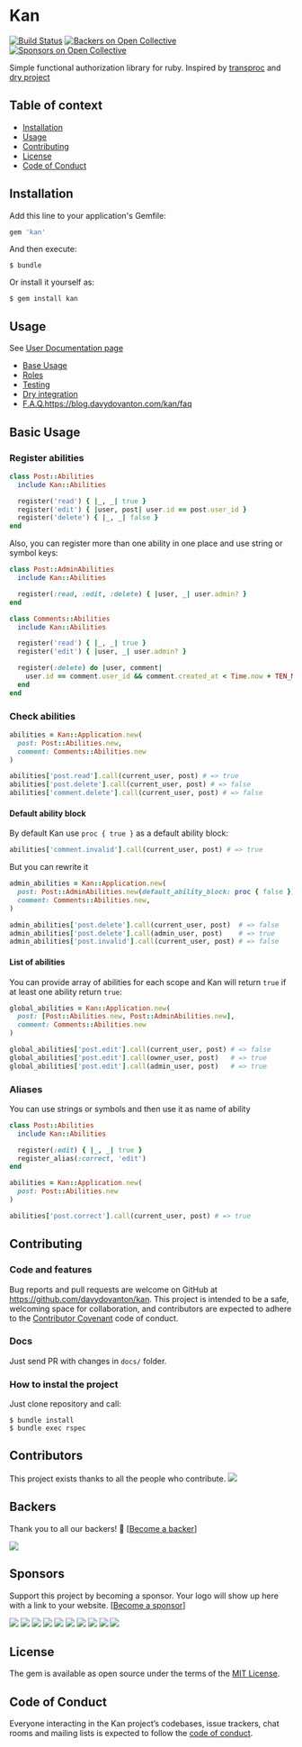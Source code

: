 # Kan
[![Build Status](https://travis-ci.org/davydovanton/kan.svg?branch=master)](https://travis-ci.org/davydovanton/kan)
[![Backers on Open Collective](https://opencollective.com/kan/backers/badge.svg)](#backers)
 [![Sponsors on Open Collective](https://opencollective.com/kan/sponsors/badge.svg)](#sponsors)

Simple functional authorization library for ruby. Inspired by [transproc](https://github.com/solnic/transproc) and [dry project](http://dry-rb.org)

## Table of context

* [Installation](#installation)
* [Usage](#usage)
* [Contributing](#contributing)
* [License](#license)
* [Code of Conduct](#code-of-conduct)

## Installation

Add this line to your application's Gemfile:

```ruby
gem 'kan'
```

And then execute:

    $ bundle

Or install it yourself as:

    $ gem install kan

## Usage

See [User Documentation page](https://blog.davydovanton.com/kan/)

* [Base Usage](https://blog.davydovanton.com/kan/)
* [Roles](https://blog.davydovanton.com/kan/roles)
* [Testing](https://blog.davydovanton.com/kan/testing)
* [Dry integration](https://blog.davydovanton.com/kan/working_with_dry)
* [F.A.Q.]()https://blog.davydovanton.com/kan/faq

## Basic Usage

### Register abilities

```ruby
class Post::Abilities
  include Kan::Abilities

  register('read') { |_, _| true }
  register('edit') { |user, post| user.id == post.user_id }
  register('delete') { |_, _| false }
end
```

Also, you can register more than one ability in one place and use string or symbol keys:

```ruby
class Post::AdminAbilities
  include Kan::Abilities

  register(:read, :edit, :delete) { |user, _| user.admin? }
end

class Comments::Abilities
  include Kan::Abilities

  register('read') { |_, _| true }
  register('edit') { |user, _| user.admin? }

  register(:delete) do |user, comment|
    user.id == comment.user_id && comment.created_at < Time.now + TEN_MINUTES
  end
end
```

### Check abilities

```ruby
abilities = Kan::Application.new(
  post: Post::Abilities.new,
  comment: Comments::Abilities.new
)

abilities['post.read'].call(current_user, post) # => true
abilities['post.delete'].call(current_user, post) # => false
abilities['comment.delete'].call(current_user, post) # => false
```

#### Default ability block

By default Kan use `proc { true }` as a default ability block:

```ruby
abilities['comment.invalid'].call(current_user, post) # => true
```

But you can rewrite it

```ruby
admin_abilities = Kan::Application.new(
  post: Post::AdminAbilities.new(default_ability_block: proc { false }),
  comment: Comments::Abilities.new,
)

admin_abilities['post.delete'].call(current_user, post)  # => false
admin_abilities['post.delete'].call(admin_user, post)    # => true
admin_abilities['post.invalid'].call(current_user, post) # => false
```

#### List of abilities
You can provide array of abilities for each scope and Kan will return `true` if at least one ability return `true`:

```ruby
global_abilities = Kan::Application.new(
  post: [Post::Abilities.new, Post::AdminAbilities.new],
  comment: Comments::Abilities.new
)

global_abilities['post.edit'].call(current_user, post) # => false
global_abilities['post.edit'].call(owner_user, post)   # => true
global_abilities['post.edit'].call(admin_user, post)   # => true
```

### Aliases

You can use strings or symbols and then use it as name of ability

```ruby
class Post::Abilities
  include Kan::Abilities

  register(:edit) { |_, _| true }
  register_alias(:correct, 'edit')
end

abilities = Kan::Application.new(
  post: Post::Abilities.new
)

abilities['post.correct'].call(current_user, post) # => true
```
## Contributing

### Code and features

Bug reports and pull requests are welcome on GitHub at https://github.com/davydovanton/kan. This project is intended to be a safe, welcoming space for collaboration, and contributors are expected to adhere to the [Contributor Covenant](http://contributor-covenant.org) code of conduct.

### Docs
Just send PR with changes in `docs/` folder.

### How to instal the project
Just clone repository and call:

```
$ bundle install
$ bundle exec rspec
```

## Contributors

This project exists thanks to all the people who contribute.
<a href="https://github.com/davydovanton/kan/contributors"><img src="https://opencollective.com/kan/contributors.svg?width=890&button=false" /></a>


## Backers

Thank you to all our backers! 🙏 [[Become a backer](https://opencollective.com/kan#backer)]

<a href="https://opencollective.com/kan#backers" target="_blank"><img src="https://opencollective.com/kan/backers.svg?width=890"></a>


## Sponsors

Support this project by becoming a sponsor. Your logo will show up here with a link to your website. [[Become a sponsor](https://opencollective.com/kan#sponsor)]

<a href="https://opencollective.com/kan/sponsor/0/website" target="_blank"><img src="https://opencollective.com/kan/sponsor/0/avatar.svg"></a>
<a href="https://opencollective.com/kan/sponsor/1/website" target="_blank"><img src="https://opencollective.com/kan/sponsor/1/avatar.svg"></a>
<a href="https://opencollective.com/kan/sponsor/2/website" target="_blank"><img src="https://opencollective.com/kan/sponsor/2/avatar.svg"></a>
<a href="https://opencollective.com/kan/sponsor/3/website" target="_blank"><img src="https://opencollective.com/kan/sponsor/3/avatar.svg"></a>
<a href="https://opencollective.com/kan/sponsor/4/website" target="_blank"><img src="https://opencollective.com/kan/sponsor/4/avatar.svg"></a>
<a href="https://opencollective.com/kan/sponsor/5/website" target="_blank"><img src="https://opencollective.com/kan/sponsor/5/avatar.svg"></a>
<a href="https://opencollective.com/kan/sponsor/6/website" target="_blank"><img src="https://opencollective.com/kan/sponsor/6/avatar.svg"></a>
<a href="https://opencollective.com/kan/sponsor/7/website" target="_blank"><img src="https://opencollective.com/kan/sponsor/7/avatar.svg"></a>
<a href="https://opencollective.com/kan/sponsor/8/website" target="_blank"><img src="https://opencollective.com/kan/sponsor/8/avatar.svg"></a>
<a href="https://opencollective.com/kan/sponsor/9/website" target="_blank"><img src="https://opencollective.com/kan/sponsor/9/avatar.svg"></a>



## License

The gem is available as open source under the terms of the [MIT License](https://opensource.org/licenses/MIT).

## Code of Conduct

Everyone interacting in the Kan project’s codebases, issue trackers, chat rooms and mailing lists is expected to follow the [code of conduct](https://github.com/davydovanton/kan/blob/master/CODE_OF_CONDUCT.md).
